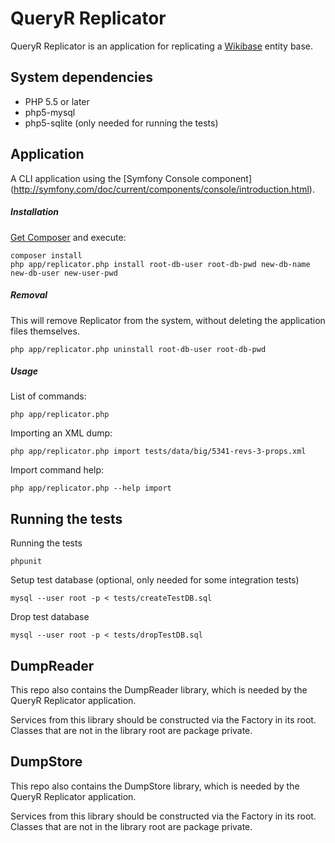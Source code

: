 # QueryR Replicator

QueryR Replicator is an application for replicating a [Wikibase](http://wikiba.se/) entity base.

## System dependencies

* PHP 5.5 or later
* php5-mysql
* php5-sqlite (only needed for running the tests)

## Application

A CLI application using the [Symfony Console component]
(http://symfony.com/doc/current/components/console/introduction.html).

##### Installation

[Get Composer](https://getcomposer.org/download/) and execute:

    composer install
    php app/replicator.php install root-db-user root-db-pwd new-db-name new-db-user new-user-pwd

##### Removal

This will remove Replicator from the system, without deleting the application files themselves.

    php app/replicator.php uninstall root-db-user root-db-pwd

##### Usage

List of commands:

    php app/replicator.php

Importing an XML dump:

    php app/replicator.php import tests/data/big/5341-revs-3-props.xml

Import command help:

    php app/replicator.php --help import

## Running the tests

Running the tests

    phpunit

Setup test database (optional, only needed for some integration tests)

    mysql --user root -p < tests/createTestDB.sql

Drop test database

    mysql --user root -p < tests/dropTestDB.sql

## DumpReader

This repo also contains the DumpReader library, which is needed by the
QueryR Replicator application.

Services from this library should be constructed via the Factory in its
root. Classes that are not in the library root are package private.

## DumpStore

This repo also contains the DumpStore library, which is needed by the
QueryR Replicator application.

Services from this library should be constructed via the Factory in its
root. Classes that are not in the library root are package private.
